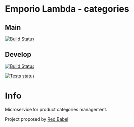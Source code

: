 # Emporio Lambda - categories

## Main

[![Build Status](https://travis-ci.com/SWException/categories.svg?branch=main)](https://travis-ci.com/SWException/categories)

## Develop
[![Build Status](https://travis-ci.com/SWException/categories.svg?branch=develop)](https://travis-ci.com/SWException/categories)

[![Tests status](https://github.com/SWException/categories/actions/workflows/node.js.yml/badge.svg)](https://github.com/SWException/categories/actions/workflows/node.js.yml)

# Info

Microservice for product categories management.

Project proposed by <a href="http://redbabel.com/">Red Babel</a>

